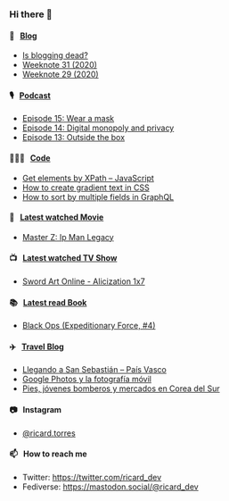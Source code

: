 ### Hi there 👋

#### 📝 &nbsp;&nbsp;[Blog](https://ricard.blog)

- [Is blogging dead?](https://ricard.blog/rant/is-blogging-dead/)
- [Weeknote 31 (2020)](https://ricard.blog/weeknote/week-31-2020/)
- [Weeknote 29 (2020)](https://ricard.blog/weeknote/week-29-2020/)

#### 🎙 &nbsp;&nbsp;[Podcast](https://ricard.blog/podcast)

- [Episode 15: Wear a mask](https://anchor.fm/quicoto/episodes/Episode-15-Wear-a-mask-egbalg)
- [Episode 14: Digital monopoly and privacy](https://anchor.fm/quicoto/episodes/Episode-14-Digital-monopoly-and-privacy-eeg61m)
- [Episode 13: Outside the box](https://anchor.fm/quicoto/episodes/Episode-13-Outside-the-box-ed6vpi)

#### 👨🏻‍💻 &nbsp;&nbsp;[Code](https://ricard.dev)

- [Get elements by XPath – JavaScript](https://ricard.dev/get-elements-by-xpath-javascript/)
- [How to create gradient text in CSS](https://ricard.dev/how-to-create-gradient-text-in-css/)
- [How to sort by multiple fields in GraphQL](https://ricard.dev/how-to-sort-by-multiple-fields-in-graphql/)

#### 🍿 &nbsp;&nbsp;[Latest watched Movie](https://quicoto.github.io/reviews/movies/)

- [Master Z: Ip Man Legacy](https://quicoto.github.io/reviews/movies/master-z-ip-man-legacy/)

#### 📺 &nbsp;&nbsp;[Latest watched TV Show](https://quicoto.github.io/reviews/tv-shows)

- [Sword Art Online - Alicization 1x7](https://quicoto.github.io/reviews/tv-shows/sword-art-online-alicization/1x7/)

#### 📚 &nbsp;&nbsp;[Latest read Book](https://ricard.blog/books/)

- [Black Ops (Expeditionary Force, #4)](https://www.goodreads.com/review/show/3103430584?utm_medium=api&amp;utm_source=rss)

#### ✈️ &nbsp;&nbsp;[Travel Blog](https://www.quicoto.com/)

- [Llegando a San Sebastián – País Vasco](https://www.quicoto.com/llegando-a-san-sebastian-pais-vasco/)
- [Google Photos y la fotografía móvil](https://www.quicoto.com/google-photos-y-la-fotografia-movil/)
- [Pies, jóvenes bomberos y mercados en Corea del Sur](https://www.quicoto.com/pies-jovenes-bomberos-mercados-corea-del-sur/)

#### 📷 &nbsp;&nbsp;Instagram
- [@ricard.torres](https://www.instagram.com/ricard.torres/)

#### 📫 &nbsp;&nbsp;How to reach me

- Twitter: https://twitter.com/ricard_dev
- Fediverse: https://mastodon.social/@ricard_dev
